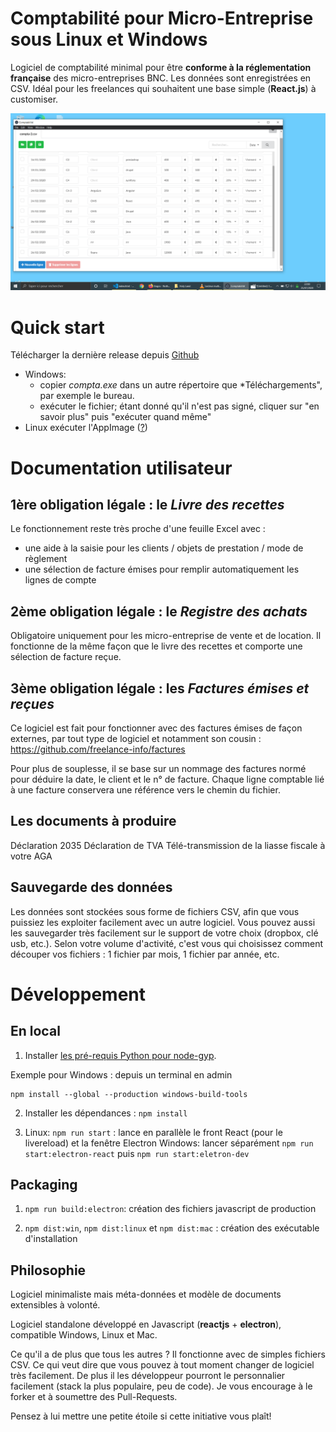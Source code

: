 # Comptabilité pour Micro-Entreprise sous Linux et Windows

Logiciel de comptabilité minimal pour être **conforme à la réglementation française** des micro-entreprises BNC.
Les données sont enregistrées en CSV.
Idéal pour les freelances qui souhaitent une base simple (**React.js**) à customiser.

![Minion](./compta.png)

# Quick start

Télécharger la dernière release depuis [Github](https://github.com/freelance-info/freelance-compta/releases)

 - Windows: 
   - copier *compta.exe* dans un autre répertoire que *Téléchargements", par exemple le bureau.
   - exécuter le fichier; étant donné qu'il n'est pas signé, cliquer sur "en savoir plus" puis "exécuter quand même"
 - Linux exécuter l'AppImage ([?](https://docs.appimage.org/introduction/quickstart.html#ref-quickstart))

# Documentation utilisateur

## 1ère obligation légale : le _Livre des recettes_

Le fonctionnement reste très proche d'une feuille Excel avec :
- une aide à la saisie pour les clients / objets de prestation / mode de règlement
- une sélection de facture émises pour remplir automatiquement les lignes de compte

## 2ème obligation légale : le _Registre des achats_

Obligatoire uniquement pour les micro-entreprise de vente et de location.
Il fonctionne de la même façon que le livre des recettes et comporte une sélection de facture reçue.

## 3ème obligation légale : les _Factures émises et reçues_ 

Ce logiciel est fait pour fonctionner avec des factures émises de façon externes, par tout type de logiciel et notamment son cousin :
https://github.com/freelance-info/factures

Pour plus de souplesse, il se base sur un nommage des factures normé pour déduire la date, le client et le n° de facture.
Chaque ligne comptable lié à une facture conservera une référence vers le chemin du fichier.

## Les documents à produire

Déclaration 2035
Déclaration de TVA
Télé-transmission de la liasse fiscale à votre AGA

## Sauvegarde des données

Les données sont stockées sous forme de fichiers CSV, afin que vous puissiez les exploiter facilement avec un autre logiciel.
Vous pouvez aussi les sauvegarder très facilement sur le support de votre choix (dropbox, clé usb, etc.).
Selon votre volume d'activité, c'est vous qui choisissez comment découper vos fichiers : 1 fichier par mois, 1 fichier par année, etc.


# Développement

## En local

1. Installer [les pré-requis Python pour node-gyp](https://github.com/nodejs/node-gyp#Installation).

Exemple pour Windows : depuis un terminal en admin 

```
npm install --global --production windows-build-tools
```

2. Installer les dépendances : `npm install`

3. Linux: `npm run start` : lance en parallèle le front React (pour le livereload) et la fenêtre Electron 
Windows: lancer séparément `npm run start:electron-react` puis `npm run start:eletron-dev`


## Packaging

1. `npm run build:electron`: création des fichiers javascript de production

2. `npm dist:win`, `npm dist:linux` et `npm dist:mac` : création des exécutable d'installation

## Philosophie

Logiciel minimaliste mais méta-données et modèle de documents extensibles à volonté.

Logiciel standalone développé en Javascript (**reactjs** + **electron**), compatible Windows, Linux et Mac.

Ce qu'il a de plus que tous les autres ? 
Il fonctionne avec de simples fichiers CSV. Ce qui veut dire que vous pouvez à tout moment changer de logiciel très facilement.
De plus il les développeur pourront le personnalier facilement (stack la plus populaire, peu de code). Je vous encourage à le forker et à soumettre des Pull-Requests. 

Pensez à lui mettre une petite étoile si cette initiative vous plaît!



